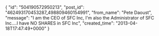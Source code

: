  {
   "id": "504190572950213",
   "post_id": "462493170453287_498809460154991",
   "from_name": "Pete Daoust",
   "message": "I am the CEO of SFC Inc, I'm also the Administrator of SFC Inc....I have NO SHARES in SFC Inc",
   "created_time": "2013-04-18T17:47:49+0000"
 }
